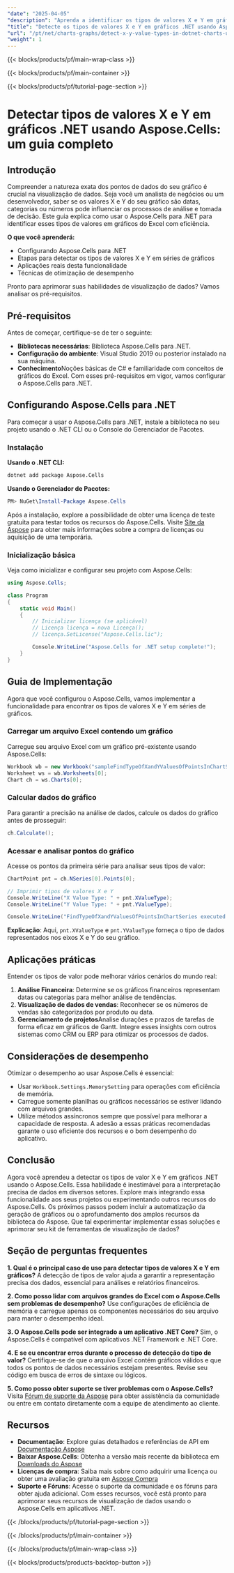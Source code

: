 ```yaml
---
"date": "2025-04-05"
"description": "Aprenda a identificar os tipos de valores X e Y em gráficos do Excel com o Aspose.Cells para .NET. Aprimore suas habilidades de análise de dados com este guia passo a passo."
"title": "Detecte os tipos de valores X e Y em gráficos .NET usando Aspose.Cells - Um guia completo"
"url": "/pt/net/charts-graphs/detect-x-y-value-types-in-dotnet-charts-using-aspose-cells/"
"weight": 1
---
```


{{< blocks/products/pf/main-wrap-class >}}

{{< blocks/products/pf/main-container >}}

{{< blocks/products/pf/tutorial-page-section >}}


# Detectar tipos de valores X e Y em gráficos .NET usando Aspose.Cells: um guia completo
## Introdução
Compreender a natureza exata dos pontos de dados do seu gráfico é crucial na visualização de dados. Seja você um analista de negócios ou um desenvolvedor, saber se os valores X e Y do seu gráfico são datas, categorias ou números pode influenciar os processos de análise e tomada de decisão. Este guia explica como usar o Aspose.Cells para .NET para identificar esses tipos de valores em gráficos do Excel com eficiência.

**O que você aprenderá:**
- Configurando Aspose.Cells para .NET
- Etapas para detectar os tipos de valores X e Y em séries de gráficos
- Aplicações reais desta funcionalidade
- Técnicas de otimização de desempenho

Pronto para aprimorar suas habilidades de visualização de dados? Vamos analisar os pré-requisitos.
## Pré-requisitos
Antes de começar, certifique-se de ter o seguinte:
- **Bibliotecas necessárias**: Biblioteca Aspose.Cells para .NET.
- **Configuração do ambiente**: Visual Studio 2019 ou posterior instalado na sua máquina.
- **Conhecimento**Noções básicas de C# e familiaridade com conceitos de gráficos do Excel.
Com esses pré-requisitos em vigor, vamos configurar o Aspose.Cells para .NET.
## Configurando Aspose.Cells para .NET
Para começar a usar o Aspose.Cells para .NET, instale a biblioteca no seu projeto usando o .NET CLI ou o Console do Gerenciador de Pacotes.
### Instalação
**Usando o .NET CLI:**
```bash
dotnet add package Aspose.Cells
```
**Usando o Gerenciador de Pacotes:**
```powershell
PM> NuGet\Install-Package Aspose.Cells
```
Após a instalação, explore a possibilidade de obter uma licença de teste gratuita para testar todos os recursos do Aspose.Cells. Visite [Site da Aspose](https://purchase.aspose.com/buy) para obter mais informações sobre a compra de licenças ou aquisição de uma temporária.
### Inicialização básica
Veja como inicializar e configurar seu projeto com Aspose.Cells:
```csharp
using Aspose.Cells;

class Program
{
    static void Main()
    {
        // Inicializar licença (se aplicável)
        // Licença licença = nova Licença();
        // licença.SetLicense("Aspose.Cells.lic");

        Console.WriteLine("Aspose.Cells for .NET setup complete!");
    }
}
```
## Guia de Implementação
Agora que você configurou o Aspose.Cells, vamos implementar a funcionalidade para encontrar os tipos de valores X e Y em séries de gráficos.
### Carregar um arquivo Excel contendo um gráfico
Carregue seu arquivo Excel com um gráfico pré-existente usando Aspose.Cells:
```csharp
Workbook wb = new Workbook("sampleFindTypeOfXandYValuesOfPointsInChartSeries.xlsx");
Worksheet ws = wb.Worksheets[0];
Chart ch = ws.Charts[0];
```
### Calcular dados do gráfico
Para garantir a precisão na análise de dados, calcule os dados do gráfico antes de prosseguir:
```csharp
ch.Calculate();
```
### Acessar e analisar pontos do gráfico
Acesse os pontos da primeira série para analisar seus tipos de valor:
```csharp
ChartPoint pnt = ch.NSeries[0].Points[0];

// Imprimir tipos de valores X e Y
Console.WriteLine("X Value Type: " + pnt.XValueType);
Console.WriteLine("Y Value Type: " + pnt.YValueType);

Console.WriteLine("FindTypeOfXandYValuesOfPointsInChartSeries executed successfully.");
```
**Explicação**: Aqui, `pnt.XValueType` e `pnt.YValueType` forneça o tipo de dados representados nos eixos X e Y do seu gráfico.
## Aplicações práticas
Entender os tipos de valor pode melhorar vários cenários do mundo real:
1. **Análise Financeira**: Determine se os gráficos financeiros representam datas ou categorias para melhor análise de tendências.
2. **Visualização de dados de vendas**: Reconhecer se os números de vendas são categorizados por produto ou data.
3. **Gerenciamento de projetos**Analise durações e prazos de tarefas de forma eficaz em gráficos de Gantt.
Integre esses insights com outros sistemas como CRM ou ERP para otimizar os processos de dados.
## Considerações de desempenho
Otimizar o desempenho ao usar Aspose.Cells é essencial:
- Usar `Workbook.Settings.MemorySetting` para operações com eficiência de memória.
- Carregue somente planilhas ou gráficos necessários se estiver lidando com arquivos grandes.
- Utilize métodos assíncronos sempre que possível para melhorar a capacidade de resposta.
A adesão a essas práticas recomendadas garante o uso eficiente dos recursos e o bom desempenho do aplicativo.
## Conclusão
Agora você aprendeu a detectar os tipos de valor X e Y em gráficos .NET usando o Aspose.Cells. Essa habilidade é inestimável para a interpretação precisa de dados em diversos setores. Explore mais integrando essa funcionalidade aos seus projetos ou experimentando outros recursos do Aspose.Cells.
Os próximos passos podem incluir a automatização da geração de gráficos ou o aprofundamento dos amplos recursos da biblioteca do Aspose. Que tal experimentar implementar essas soluções e aprimorar seu kit de ferramentas de visualização de dados?
## Seção de perguntas frequentes
**1. Qual é o principal caso de uso para detectar tipos de valores X e Y em gráficos?**
A detecção de tipos de valor ajuda a garantir a representação precisa dos dados, essencial para análises e relatórios financeiros.

**2. Como posso lidar com arquivos grandes do Excel com o Aspose.Cells sem problemas de desempenho?**
Use configurações de eficiência de memória e carregue apenas os componentes necessários do seu arquivo para manter o desempenho ideal.

**3. O Aspose.Cells pode ser integrado a um aplicativo .NET Core?**
Sim, o Aspose.Cells é compatível com aplicativos .NET Framework e .NET Core.

**4. E se eu encontrar erros durante o processo de detecção do tipo de valor?**
Certifique-se de que o arquivo Excel contém gráficos válidos e que todos os pontos de dados necessários estejam presentes. Revise seu código em busca de erros de sintaxe ou lógicos.

**5. Como posso obter suporte se tiver problemas com o Aspose.Cells?**
Visita [Fórum de suporte da Aspose](https://forum.aspose.com/c/cells/9) para obter assistência da comunidade ou entre em contato diretamente com a equipe de atendimento ao cliente.
## Recursos
- **Documentação**: Explore guias detalhados e referências de API em [Documentação Aspose](https://reference.aspose.com/cells/net/)
- **Baixar Aspose.Cells**: Obtenha a versão mais recente da biblioteca em [Downloads do Aspose](https://releases.aspose.com/cells/net/)
- **Licenças de compra**: Saiba mais sobre como adquirir uma licença ou obter uma avaliação gratuita em [Aspose Compra](https://purchase.aspose.com/buy)
- **Suporte e Fóruns**: Acesse o suporte da comunidade e os fóruns para obter ajuda adicional.
Com esses recursos, você está pronto para aprimorar seus recursos de visualização de dados usando o Aspose.Cells em aplicativos .NET.

{{< /blocks/products/pf/tutorial-page-section >}}

{{< /blocks/products/pf/main-container >}}

{{< /blocks/products/pf/main-wrap-class >}}

{{< blocks/products/products-backtop-button >}}